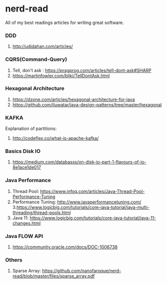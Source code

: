 # nerd-read
All of my best readings articles for writing great software. 

### DDD
1. http://udidahan.com/articles/

### CQRS(Command-Query)
1. Tell, don't ask : https://pragprog.com/articles/tell-dont-ask#SHARP
2. https://martinfowler.com/bliki/TellDontAsk.html

### Hexagonal Architecture
1. https://dzone.com/articles/hexagonal-architecture-for-java
2. https://github.com/iluwatar/java-design-patterns/tree/master/hexagonal

### KAFKA
Explanation of partitions: 
1. http://codeflex.co/what-is-apache-kafka/

### Basics Disk IO
1. https://medium.com/databasss/on-disk-io-part-1-flavours-of-io-8e1ace1de017

### Java Performance
1. Thread Pool: https://www.infoq.com/articles/Java-Thread-Pool-Performance-Tuning
2. Performance Tuning: http://www.javaperformancetuning.com/
3.https://www.logicbig.com/tutorials/core-java-tutorial/java-multi-threading/thread-pools.html
4. Java 11: https://www.logicbig.com/tutorials/core-java-tutorial/java-11-changes.html
### Java FLOW API
1. https://community.oracle.com/docs/DOC-1006738

### Others
1. Sparse Array: https://github.com/nanofaroque/nerd-read/blob/master/files/sparse_array.pdf